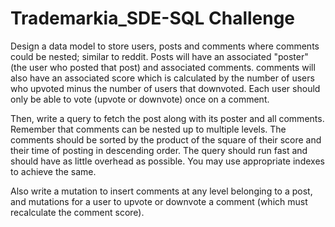 # Trademarkia_SDE-SQL Challenge
Design a data model to store users, posts and comments where comments could be nested; similar to reddit. Posts will have an associated "poster" (the user who posted that post) and associated comments. comments will also have an associated score which is calculated by the number of users who upvoted minus the number of users that downvoted. Each user should only be able to vote (upvote or downvote) once on a comment.

Then, write a query to fetch the post along with its poster and all comments. Remember that comments can be nested up to multiple levels. The comments should be sorted by the product of the square of their score and their time of posting in descending order. The query should run fast and should have as little overhead as possible. You may use appropriate indexes to achieve the same.

Also write a mutation to insert comments at any level belonging to a post, and mutations for a user to upvote or downvote a comment (which must recalculate the comment score).
